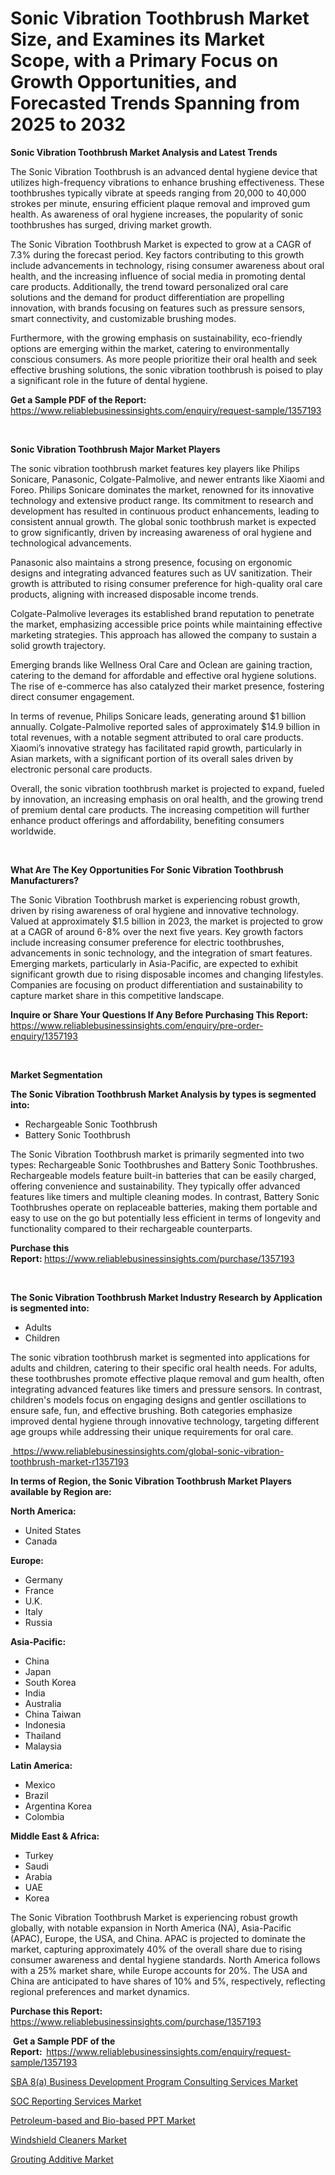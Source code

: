 <p><h1>Sonic Vibration Toothbrush Market Size, and Examines its Market Scope, with a Primary Focus on Growth Opportunities, and Forecasted Trends Spanning from 2025 to 2032</h1></p><p><strong>Sonic Vibration Toothbrush Market Analysis and Latest Trends</strong></p>
<p><p>The Sonic Vibration Toothbrush is an advanced dental hygiene device that utilizes high-frequency vibrations to enhance brushing effectiveness. These toothbrushes typically vibrate at speeds ranging from 20,000 to 40,000 strokes per minute, ensuring efficient plaque removal and improved gum health. As awareness of oral hygiene increases, the popularity of sonic toothbrushes has surged, driving market growth.</p><p>The Sonic Vibration Toothbrush Market is expected to grow at a CAGR of 7.3% during the forecast period. Key factors contributing to this growth include advancements in technology, rising consumer awareness about oral health, and the increasing influence of social media in promoting dental care products. Additionally, the trend toward personalized oral care solutions and the demand for product differentiation are propelling innovation, with brands focusing on features such as pressure sensors, smart connectivity, and customizable brushing modes.</p><p>Furthermore, with the growing emphasis on sustainability, eco-friendly options are emerging within the market, catering to environmentally conscious consumers. As more people prioritize their oral health and seek effective brushing solutions, the sonic vibration toothbrush is poised to play a significant role in the future of dental hygiene.</p></p>
<p><strong>Get a Sample PDF of the Report:&nbsp;</strong> <a href="https://www.reliablebusinessinsights.com/enquiry/request-sample/1357193?utm_campaign=2220&utm_medium=2&utm_source=Github&utm_content=ia&utm_term=05022025&utm_id=sonic-vibration-toothbrush">https://www.reliablebusinessinsights.com/enquiry/request-sample/1357193</a></p>
<p>&nbsp;</p>
<p><strong>Sonic Vibration Toothbrush Major Market Players</strong></p>
<p><p>The sonic vibration toothbrush market features key players like Philips Sonicare, Panasonic, Colgate-Palmolive, and newer entrants like Xiaomi and Foreo. Philips Sonicare dominates the market, renowned for its innovative technology and extensive product range. Its commitment to research and development has resulted in continuous product enhancements, leading to consistent annual growth. The global sonic toothbrush market is expected to grow significantly, driven by increasing awareness of oral hygiene and technological advancements.</p><p>Panasonic also maintains a strong presence, focusing on ergonomic designs and integrating advanced features such as UV sanitization. Their growth is attributed to rising consumer preference for high-quality oral care products, aligning with increased disposable income trends. </p><p>Colgate-Palmolive leverages its established brand reputation to penetrate the market, emphasizing accessible price points while maintaining effective marketing strategies. This approach has allowed the company to sustain a solid growth trajectory.</p><p>Emerging brands like Wellness Oral Care and Oclean are gaining traction, catering to the demand for affordable and effective oral hygiene solutions. The rise of e-commerce has also catalyzed their market presence, fostering direct consumer engagement.</p><p>In terms of revenue, Philips Sonicare leads, generating around $1 billion annually. Colgate-Palmolive reported sales of approximately $14.9 billion in total revenues, with a notable segment attributed to oral care products. Xiaomi’s innovative strategy has facilitated rapid growth, particularly in Asian markets, with a significant portion of its overall sales driven by electronic personal care products.</p><p>Overall, the sonic vibration toothbrush market is projected to expand, fueled by innovation, an increasing emphasis on oral health, and the growing trend of premium dental care products. The increasing competition will further enhance product offerings and affordability, benefiting consumers worldwide.</p></p>
<p>&nbsp;</p>
<p><strong>What Are The Key Opportunities For Sonic Vibration Toothbrush Manufacturers?</strong></p>
<p><p>The Sonic Vibration Toothbrush market is experiencing robust growth, driven by rising awareness of oral hygiene and innovative technology. Valued at approximately $1.5 billion in 2023, the market is projected to grow at a CAGR of around 6-8% over the next five years. Key growth factors include increasing consumer preference for electric toothbrushes, advancements in sonic technology, and the integration of smart features. Emerging markets, particularly in Asia-Pacific, are expected to exhibit significant growth due to rising disposable incomes and changing lifestyles. Companies are focusing on product differentiation and sustainability to capture market share in this competitive landscape.</p></p>
<p><strong>Inquire or Share Your Questions If Any Before Purchasing This Report:</strong> <a href="https://www.reliablebusinessinsights.com/enquiry/pre-order-enquiry/1357193?utm_campaign=2220&utm_medium=2&utm_source=Github&utm_content=ia&utm_term=05022025&utm_id=sonic-vibration-toothbrush">https://www.reliablebusinessinsights.com/enquiry/pre-order-enquiry/1357193</a></p>
<p>&nbsp;</p>
<p><strong>Market Segmentation</strong></p>
<p><strong>The Sonic Vibration Toothbrush Market Analysis by types is segmented into:</strong></p>
<p><ul><li>Rechargeable Sonic Toothbrush</li><li>Battery Sonic Toothbrush</li></ul></p>
<p><p>The Sonic Vibration Toothbrush market is primarily segmented into two types: Rechargeable Sonic Toothbrushes and Battery Sonic Toothbrushes. Rechargeable models feature built-in batteries that can be easily charged, offering convenience and sustainability. They typically offer advanced features like timers and multiple cleaning modes. In contrast, Battery Sonic Toothbrushes operate on replaceable batteries, making them portable and easy to use on the go but potentially less efficient in terms of longevity and functionality compared to their rechargeable counterparts.</p></p>
<p><strong>Purchase this Report:&nbsp;</strong><a href="https://www.reliablebusinessinsights.com/purchase/1357193?utm_campaign=2220&utm_medium=2&utm_source=Github&utm_content=ia&utm_term=05022025&utm_id=sonic-vibration-toothbrush">https://www.reliablebusinessinsights.com/purchase/1357193</a></p>
<p>&nbsp;</p>
<p><strong>The Sonic Vibration Toothbrush Market Industry Research by Application is segmented into:</strong></p>
<p><ul><li>Adults</li><li>Children</li></ul></p>
<p><p>The sonic vibration toothbrush market is segmented into applications for adults and children, catering to their specific oral health needs. For adults, these toothbrushes promote effective plaque removal and gum health, often integrating advanced features like timers and pressure sensors. In contrast, children's models focus on engaging designs and gentler oscillations to ensure safe, fun, and effective brushing. Both categories emphasize improved dental hygiene through innovative technology, targeting different age groups while addressing their unique requirements for oral care.</p></p>
<p><a href="https://www.reliablebusinessinsights.com/global-sonic-vibration-toothbrush-market-r1357193?utm_campaign=2220&utm_medium=2&utm_source=Github&utm_content=ia&utm_term=05022025&utm_id=sonic-vibration-toothbrush">&nbsp;https://www.reliablebusinessinsights.com/global-sonic-vibration-toothbrush-market-r1357193</a></p>
<p><strong>In terms of Region, the Sonic Vibration Toothbrush Market Players available by Region are:</strong></p>
<p>
    <p> <strong> North America: </strong>
        <ul>
            <li>United States</li>
            <li>Canada</li>
        </ul>
        </p> 
    <p> <strong> Europe: </strong>
        <ul>
            <li>Germany</li>
            <li>France</li>
            <li>U.K.</li>
            <li>Italy</li>
            <li>Russia</li>
        </ul>
        </p> 
    <p> <strong> Asia-Pacific: </strong>
        <ul>
            <li>China</li>
            <li>Japan</li>
            <li>South Korea</li>
            <li>India</li>
            <li>Australia</li>
            <li>China Taiwan</li>
            <li>Indonesia</li>
            <li>Thailand</li>
            <li>Malaysia</li>
        </ul>
        </p> 
    <p> <strong> Latin America: </strong>
        <ul>
            <li>Mexico</li>
            <li>Brazil</li>
            <li>Argentina Korea</li>
            <li>Colombia</li>
        </ul>
        </p> 
    <p> <strong> Middle East & Africa: </strong>
        <ul>
            <li>Turkey</li>
            <li>Saudi</li>
            <li>Arabia</li>
            <li>UAE</li>
            <li>Korea</li>
        </ul>
    </p>
    </p>
<p><p>The Sonic Vibration Toothbrush Market is experiencing robust growth globally, with notable expansion in North America (NA), Asia-Pacific (APAC), Europe, the USA, and China. APAC is projected to dominate the market, capturing approximately 40% of the overall share due to rising consumer awareness and dental hygiene standards. North America follows with a 25% market share, while Europe accounts for 20%. The USA and China are anticipated to have shares of 10% and 5%, respectively, reflecting regional preferences and market dynamics.</p></p>
<p><strong>Purchase this Report: </strong><a href="https://www.reliablebusinessinsights.com/purchase/1357193?utm_campaign=2220&utm_medium=2&utm_source=Github&utm_content=ia&utm_term=05022025&utm_id=sonic-vibration-toothbrush">https://www.reliablebusinessinsights.com/purchase/1357193</a></p>
<p>&nbsp;<strong>Get a Sample PDF of the Report:&nbsp;&nbsp;</strong><a href="https://www.reliablebusinessinsights.com/enquiry/request-sample/1357193?utm_campaign=2220&utm_medium=2&utm_source=Github&utm_content=ia&utm_term=05022025&utm_id=sonic-vibration-toothbrush">https://www.reliablebusinessinsights.com/enquiry/request-sample/1357193</a></p>
<p><strong></strong></p>
<p><p><a href="https://www.linkedin.com/pulse/in-depth-sba-8a-business-development-program-consulting-services-txzaf?utm_campaign=2220&utm_medium=2&utm_source=Github&utm_content=ia&utm_term=05022025&utm_id=sonic-vibration-toothbrush">SBA 8(a) Business Development Program Consulting Services Market</a></p><p><a href="https://www.linkedin.com/pulse/frameworks-advancements-soc-reporting-services-market-key-zr4gf?utm_campaign=2220&utm_medium=2&utm_source=Github&utm_content=ia&utm_term=05022025&utm_id=sonic-vibration-toothbrush">SOC Reporting Services Market</a></p><p><a href="https://www.linkedin.com/pulse/current-valuation-of102-cagr-report-provides-thorough-study-h9o1f?utm_campaign=2220&utm_medium=2&utm_source=Github&utm_content=ia&utm_term=05022025&utm_id=sonic-vibration-toothbrush">Petroleum-based and Bio-based PPT Market</a></p><p><a href="https://github.com/norbeludie83/Market-Research-Report-List-1/blob/main/windshield-cleaners-market.md?utm_campaign=2220&utm_medium=2&utm_source=Github&utm_content=ia&utm_term=05022025&utm_id=sonic-vibration-toothbrush">Windshield Cleaners Market</a></p><p><a href="https://www.linkedin.com/pulse/why-grouting-additive-market-rise-exploring-71-cagr-key-1isef?utm_campaign=2220&utm_medium=2&utm_source=Github&utm_content=ia&utm_term=05022025&utm_id=sonic-vibration-toothbrush">Grouting Additive Market</a></p></p>